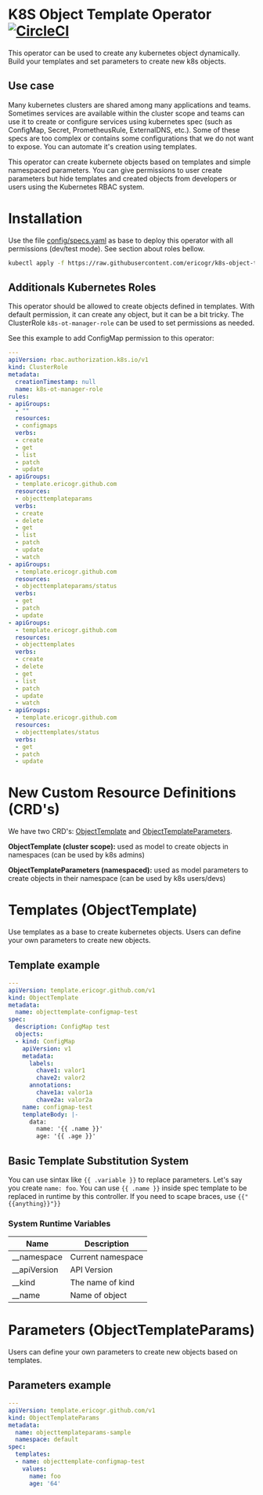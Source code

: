 # K8S Object Template Operator [![CircleCI](https://circleci.com/gh/ericogr/k8s-object-template-operator.svg?style=svg)](https://circleci.com/gh/ericogr/k8s-object-template-operator)
This operator can be used to create any kubernetes object dynamically. Build your templates and set parameters to create new k8s objects.

## Use case
Many kubernetes clusters are shared among many applications and teams. Sometimes services are available within the cluster scope and teams can use it to create or configure services using kubernetes spec (such as ConfigMap, Secret, PrometheusRule, ExternalDNS, etc.). Some of these specs are too complex or contains some configurations that we do not want to expose. You can automate it's creation using templates.

This operator can create kubernete objects based on templates and simple namespaced parameters. You can give permissions to user create parameters but hide templates and created objects from developers or users using the Kubernetes RBAC system.

# Installation
Use the file [config/specs.yaml](specs/object-template-operator.yaml) as base to deploy this operator with all permissions (dev/test mode). See section about roles bellow.

```sh
kubectl apply -f https://raw.githubusercontent.com/ericogr/k8s-object-template-operator/master/specs/object-template-operator.yaml
```

## Additionals Kubernetes Roles
This operator should be allowed to create objects defined in templates. With default permission, it can create any object, but it can be a bit tricky. The ClusterRole ```k8s-ot-manager-role``` can be used to set permissions as needed.

See this example to add ConfigMap permission to this operator:

```yaml
---
apiVersion: rbac.authorization.k8s.io/v1
kind: ClusterRole
metadata:
  creationTimestamp: null
  name: k8s-ot-manager-role
rules:
- apiGroups:
  - ""
  resources:
  - configmaps
  verbs:
  - create
  - get
  - list
  - patch
  - update
- apiGroups:
  - template.ericogr.github.com
  resources:
  - objecttemplateparams
  verbs:
  - create
  - delete
  - get
  - list
  - patch
  - update
  - watch
- apiGroups:
  - template.ericogr.github.com
  resources:
  - objecttemplateparams/status
  verbs:
  - get
  - patch
  - update
- apiGroups:
  - template.ericogr.github.com
  resources:
  - objecttemplates
  verbs:
  - create
  - delete
  - get
  - list
  - patch
  - update
  - watch
- apiGroups:
  - template.ericogr.github.com
  resources:
  - objecttemplates/status
  verbs:
  - get
  - patch
  - update
```
# New Custom Resource Definitions (CRD's)
We have two CRD's: [ObjectTemplate](config/crd/bases/template.ericogr.github.com_objecttemplates.yaml) and [ObjectTemplateParameters](config/crd/bases/template.ericogr.github.com_objecttemplateparams.yaml).

**ObjectTemplate (cluster scope):** used as model to create objects in namespaces (can be used by k8s admins)

**ObjectTemplateParameters (namespaced):** used as model parameters to create objects in their namespace (can be used by k8s users/devs)

# Templates (ObjectTemplate)
Use templates as a base to create kubernetes objects. Users can define your own parameters to create new objects.

## Template example

```yaml
---
apiVersion: template.ericogr.github.com/v1
kind: ObjectTemplate
metadata:
  name: objecttemplate-configmap-test
spec:
  description: ConfigMap test
  objects:
  - kind: ConfigMap
    apiVersion: v1
    metadata:
      labels:
        chave1: valor1
        chave2: valor2
      annotations:
        chave1a: valor1a
        chave2a: valor2a
    name: configmap-test
    templateBody: |-
      data:
        name: '{{ .name }}'
        age: '{{ .age }}'
```

## Basic Template Substitution System
You can use sintax like ```{{ .variable }}``` to replace parameters. Let's say you create ```name: foo```. You can use ```{{ .name }}``` inside spec template to be replaced in runtime by this controller. If you need to scape braces, use ```{{"{{anything}}"}}```

### System Runtime Variables

|Name         |Description       |
|-------------|------------------|
|__namespace  |Current namespace |
|__apiVersion |API Version       |
|__kind       |The name of kind  |
|__name       |Name of object    |

# Parameters (ObjectTemplateParams)
Users can define your own parameters to create new objects based on templates.

## Parameters example

```yaml
---
apiVersion: template.ericogr.github.com/v1
kind: ObjectTemplateParams
metadata:
  name: objecttemplateparams-sample
  namespace: default
spec:
  templates:
  - name: objecttemplate-configmap-test
    values:
      name: foo
      age: '64'
 ```